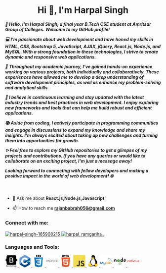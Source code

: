 <h1 align="center">Hi 👋, I'm Harpal Singh</h1>
<h5>
 👋 Hello, I'm Harpal Singh, a final year B.Tech CSE student at Amritsar Group of Colleges. Welcome to my GitHub profile!
 
💻 I'm passionate about web development and have honed my skills in HTML, CSS, Bootstrap 5, JavaScript, AJAX, jQuery, React.js, Node.js, and MySQL. With a strong foundation in these technologies, I strive to create dynamic and responsive web applications.

🌟 Throughout my academic journey, I've gained hands-on experience working on various projects, both individually and collaboratively. These experiences have allowed me to develop a deep understanding of software development principles, as well as enhance my problem-solving and analytical skills.

🚀 I believe in continuous learning and stay updated with the latest industry trends and best practices in web development. I enjoy exploring new frameworks and tools that can help me build robust and efficient applications.

📚 Aside from coding, I actively participate in programming communities and engage in discussions to expand my knowledge and share my insights. I'm always excited about taking up new challenges and turning them into opportunities for growth.

✨ Feel free to explore my GitHub repositories to get a glimpse of my projects and contributions. If you have any queries or would like to collaborate on an exciting project, I'm just a message away!

Looking forward to connecting with fellow developers and making a positive impact in the world of web development! 🌐</h5>


<p align="left"> <a href="https://twitter.com/" target="blank"><img src="https://img.shields.io/twitter/follow/?logo=twitter&style=for-the-badge" alt="" /></a> </p>

- 💬 Ask me about **React.js,Node.js,Javascript**

- 📫 How to reach me **rajanbabrah056@gmail.com**

<h3 align="left">Connect with me:</h3>
<p align="left">
<a href="https://linkedin.com/in/harpal-singh-165908215" target="blank"><img align="center" src="https://raw.githubusercontent.com/rahuldkjain/github-profile-readme-generator/master/src/images/icons/Social/linked-in-alt.svg" alt="harpal-singh-165908215" height="30" width="40" /></a>
<a href="https://instagram.com/harpal_ramgariha_" target="blank"><img align="center" src="https://raw.githubusercontent.com/rahuldkjain/github-profile-readme-generator/master/src/images/icons/Social/instagram.svg" alt="harpal_ramgariha_" height="30" width="40" /></a>
</p>

<h3 align="left">Languages and Tools:</h3>
<p align="left"> <a href="https://getbootstrap.com" target="_blank" rel="noreferrer"> <img src="https://raw.githubusercontent.com/devicons/devicon/master/icons/bootstrap/bootstrap-plain-wordmark.svg" alt="bootstrap" width="40" height="40"/> </a> <a href="https://www.w3schools.com/cpp/" target="_blank" rel="noreferrer"> <img src="https://raw.githubusercontent.com/devicons/devicon/master/icons/cplusplus/cplusplus-original.svg" alt="cplusplus" width="40" height="40"/> </a> <a href="https://www.w3schools.com/css/" target="_blank" rel="noreferrer"> <img src="https://raw.githubusercontent.com/devicons/devicon/master/icons/css3/css3-original-wordmark.svg" alt="css3" width="40" height="40"/> </a>
 <a href="https://expressjs.com" target="_blank" rel="noreferrer"> <img src="https://raw.githubusercontent.com/devicons/devicon/master/icons/express/express-original-wordmark.svg" alt="express" width="40" height="40"/> </a> <a href="https://www.w3.org/html/" target="_blank" rel="noreferrer"> <img src="https://raw.githubusercontent.com/devicons/devicon/master/icons/html5/html5-original-wordmark.svg" alt="html5" width="40" height="40"/> </a> <a href="https://developer.mozilla.org/en-US/docs/Web/JavaScript" target="_blank" rel="noreferrer"> <img src="https://raw.githubusercontent.com/devicons/devicon/master/icons/javascript/javascript-original.svg" alt="javascript" width="40" height="40"/> </a> <a href="https://www.linux.org/" target="_blank" rel="noreferrer"> <img src="https://raw.githubusercontent.com/devicons/devicon/master/icons/linux/linux-original.svg" alt="linux" width="40" height="40"/> </a> <a href="https://www.mysql.com/" target="_blank" rel="noreferrer"> <img src="https://raw.githubusercontent.com/devicons/devicon/master/icons/mysql/mysql-original-wordmark.svg" alt="mysql" width="40" height="40"/> </a> <a href="https://nodejs.org" target="_blank" rel="noreferrer"> <img src="https://raw.githubusercontent.com/devicons/devicon/master/icons/nodejs/nodejs-original-wordmark.svg" alt="nodejs" width="40" height="40"/> </a> <a href="https://www.oracle.com/" target="_blank" rel="noreferrer"> <img src="https://raw.githubusercontent.com/devicons/devicon/master/icons/oracle/oracle-original.svg" alt="oracle" width="40" height="40"/> </a> </p>
